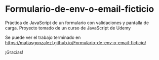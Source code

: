 # Formulario-de-env-o-email-ficticio
Práctica de JavaScript de un formulario con validaciones y pantalla de carga. Proyecto tomado de un curso de JavaScript de Udemy

Se puede ver el trabajo terminado en https://matiasgonzalezl.github.io/Formulario-de-env-o-email-ficticio/

¡Gracias!
